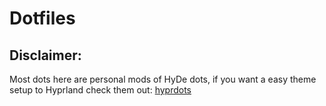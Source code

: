 # Dotfiles

## Disclaimer:
Most dots here are personal mods of HyDe dots, if you want a easy theme setup to Hyprland check them out: [hyprdots](https://github.com/prasanthrangan/hyprdots)
